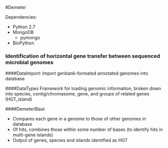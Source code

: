 #Demeter

Dependencies:
* Python 2.7
* MongoDB
  * pymongo
* BioPython

### Identification of horizontal gene transfer between sequenced microbial genomes

####DataImport:
Import genbank-formated annotated genomes into database

####DataTypes
Framework for loading genomic information, broken down into species, contig/chromasome, gene, and groups of related genes (HGT_island)

####DemeterBlast
* Compares each gene in a genome to those of other genomes in database
* Of hits, combines those within some number of bases (to identify hits in multi-gene islands)
* Output of genes, species and islands identified as HGT
